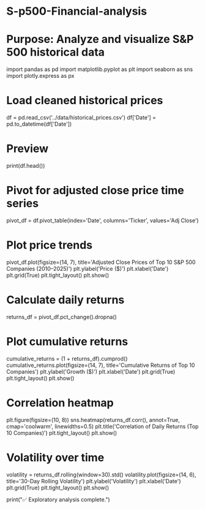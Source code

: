 # S-p500-Financial-analysis

# Purpose: Analyze and visualize S&P 500 historical data

import pandas as pd
import matplotlib.pyplot as plt
import seaborn as sns
import plotly.express as px

# Load cleaned historical prices
df = pd.read_csv('../data/historical_prices.csv')
df['Date'] = pd.to_datetime(df['Date'])

# Preview
print(df.head())

# Pivot for adjusted close price time series
pivot_df = df.pivot_table(index='Date', columns='Ticker', values='Adj Close')

# Plot price trends
pivot_df.plot(figsize=(14, 7), title='Adjusted Close Prices of Top 10 S&P 500 Companies (2010–2025)')
plt.ylabel('Price ($)')
plt.xlabel('Date')
plt.grid(True)
plt.tight_layout()
plt.show()

# Calculate daily returns
returns_df = pivot_df.pct_change().dropna()

# Plot cumulative returns
cumulative_returns = (1 + returns_df).cumprod()
cumulative_returns.plot(figsize=(14, 7), title='Cumulative Returns of Top 10 Companies')
plt.ylabel('Growth ($)')
plt.xlabel('Date')
plt.grid(True)
plt.tight_layout()
plt.show()

# Correlation heatmap
plt.figure(figsize=(10, 8))
sns.heatmap(returns_df.corr(), annot=True, cmap='coolwarm', linewidths=0.5)
plt.title('Correlation of Daily Returns (Top 10 Companies)')
plt.tight_layout()
plt.show()

# Volatility over time
volatility = returns_df.rolling(window=30).std()
volatility.plot(figsize=(14, 6), title='30-Day Rolling Volatility')
plt.ylabel('Volatility')
plt.xlabel('Date')
plt.grid(True)
plt.tight_layout()
plt.show()

print("✅ Exploratory analysis complete.")
